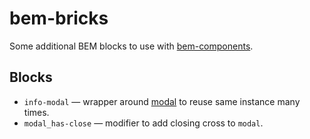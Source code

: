 # bem-bricks

Some additional BEM blocks to use with [bem-components](https://github.com/bem/bem-components).

## Blocks

* `info-modal` — wrapper around [modal](https://en.bem.info/platform/libs/bem-components/5.0.0/desktop/modal/) to reuse same instance many times.
* `modal_has-close` — modifier to add closing cross to `modal`.

